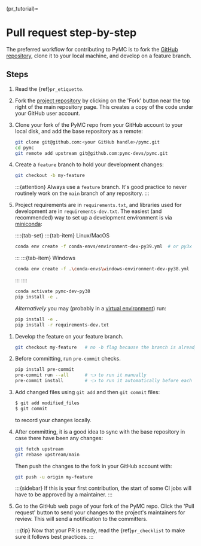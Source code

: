 (pr_tutorial)=
# Pull request step-by-step
The preferred workflow for contributing to PyMC is to fork the [GitHub repository](https://github.com/pymc-devs/pymc/), clone it to your local machine, and develop on a feature branch.

## Steps

1. Read the {ref}`pr_etiquette`.

1. Fork the [project repository](https://github.com/pymc-devs/pymc/) by clicking on the 'Fork' button near the top right of the main repository page. This creates a copy of the code under your GitHub user account.

1. Clone your fork of the PyMC repo from your GitHub account to your local disk, and add the base repository as a remote:

   ```bash
   git clone git@github.com:<your GitHub handle>/pymc.git
   cd pymc
   git remote add upstream git@github.com:pymc-devs/pymc.git
   ```

1. Create a ``feature`` branch to hold your development changes:

   ```bash
   git checkout -b my-feature
   ```


   :::{attention}
   Always use a ``feature`` branch. It's good practice to never routinely work on the ``main`` branch of any repository.
   :::

1. Project requirements are in ``requirements.txt``, and libraries used for development are in ``requirements-dev.txt``.
   The easiest (and recommended) way to set up a development environment is via [miniconda](https://docs.conda.io/en/latest/miniconda.html):

   ::::{tab-set}
   :::{tab-item} Linux/MacOS

   ```bash
   conda env create -f conda-envs/environment-dev-py39.yml  # or py3x
   ```
   :::
   :::{tab-item} Windows
   ```bash
   conda env create -f .\conda-envs\windows-environment-dev-py38.yml
   ```
   :::
   ::::

   ```bash
   conda activate pymc-dev-py38
   pip install -e .
   ```

   _Alternatively_ you may (probably in a [virtual environment](https://docs.python-guide.org/dev/virtualenvs/)) run:

   ```bash
   pip install -e .
   pip install -r requirements-dev.txt
   ```

  <!-- Commented out because our Docker image is outdated/broken.
    Yet another alternative is to create a docker environment for development. See: [Developing in Docker](#Developing-in-Docker).
  -->

1. Develop the feature on your feature branch.

   ```bash
   git checkout my-feature   # no -b flag because the branch is already created
   ```

1. Before committing, run `pre-commit` checks.

   ```bash
   pip install pre-commit
   pre-commit run --all      # 👈 to run it manually
   pre-commit install        # 👈 to run it automatically before each commit
   ```

1. Add changed files using ``git add`` and then ``git commit`` files:

   ```bash
   $ git add modified_files
   $ git commit
   ```

   to record your changes locally.

1. After committing, it is a good idea to sync with the base repository in case there have been any changes:
   ```bash
   git fetch upstream
   git rebase upstream/main
   ```

   Then push the changes to the fork in your GitHub account with:

   ```bash
   git push -u origin my-feature
   ```

   :::{sidebar}
   If this is your first contribution, the start of some CI jobs will have to be approved by a maintainer.
   :::

1. Go to the GitHub web page of your fork of the PyMC repo.
   Click the 'Pull request' button to send your changes to the project's maintainers for review.
   This will send a notification to the committers.

   :::{tip}
   Now that your PR is ready, read the {ref}`pr_checklist` to make sure it follows best practices.
   :::
